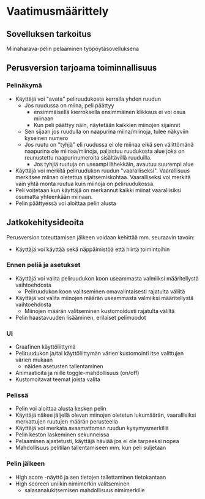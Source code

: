 # Vaatimusmäärittely

## Sovelluksen tarkoitus
Miinaharava-pelin pelaaminen työpöytäsovelluksena

## Perusversion tarjoama toiminnallisuus

### Pelinäkymä
* Käyttäjä voi "avata" peliruudukosta kerralla yhden ruudun
	* Jos ruudussa on miina, peli päättyy
		* ensimmäisellä kierroksella ensimmäinen klikkaus ei voi osua miinaan
		* Kun peli päättyy näin, näytetään kaikkien miinojen sijainnit
	* Sen sijaan jos ruudulla on naapurina miina/miinoja, tulee näkyviin kyseinen numero
	* Jos ruutu on "tyhjä" eli ruudussa ei ole miinaa eikä sen välittömänä naapurina ole miinaa/miinoja, paljastuu ruudukosta alue joka on reunustettu naapurinumeroita sisältävillä ruuduilla.
		* Jos tyhjiä ruutuja on useampi lähekkäin, avautuu suurempi alue
* Käyttäjä voi merkitä peliruudukon ruudun "vaaralliseksi". Vaarallisuus merkitsee miinan oletettua sijaitsemiskohtaa. Vaaralliseksi voi merkitä vain yhtä monta ruutua kuin miinoja on peliruudukossa.
* Peli voitetaan kun käyttäjä on merkannut kaikki miinat vaarallisiksi osumatta yhteenkään miinaan.
* Pelin päättyessä voi aloittaa pelin alusta

## Jatkokehitysideoita
Perusversion toteuttamisen jälkeen voidaan kehittää mm. seuraavin tavoin:
* Käyttäjä voi käyttää sekä näppäimistöä että hiirtä toimintoihin
### Ennen peliä ja asetukset
- Käyttäjä voi valita peliruudukon koon useammasta valmiiksi määritellystä vaihtoehdosta
	- Peliruudukon koon valitseminen omavalintaisesti rajatulta väliltä
- Käyttäjä voi valita miinojen määrän useammasta valmiiksi määritellystä vaihtoehdosta
	- Miinojen määrän valitseminen kustomoidusti rajatulta väliltä
- Pelin haastavuuden lisääminen, erilaiset pelimuodot
### UI
- Graafinen käyttöliittymä
- Peliruudukon ja/tai käyttöliittymän värien kustomointi itse valittujen värien mukaan
	- näiden asetusten tallentaminen
- Animaatioita ja niille toggle-mahdollisuus (on/off)
- Kustomoitavat teemat joista valita

### Pelissä
- Pelin voi aloittaa alusta kesken pelin
- Käyttäjä näkee jäljellä olevan miinojen oletetun lukumäärän, vaarallisiksi merkattujen ruutujen määrän perusteella
- Käyttäjä voi merkata avaamattoman ruudun kysymysmerkillä
- Pelin keston laskeminen sekunneissa
- Pelaaminen ajastetusti, käyttäjä häviää jos ei ole tarpeeksi nopea
- Mahdollisuus pelitilan tallentamiseen mm. kun peli suljetaan

### Pelin jälkeen
- High score -näyttö ja sen tietojen tallettaminen tietokantaan
- High scoreen uniikin nimimerkin valitseminen
	- salasanalukitsemisen mahdollisuus nimimerkille

